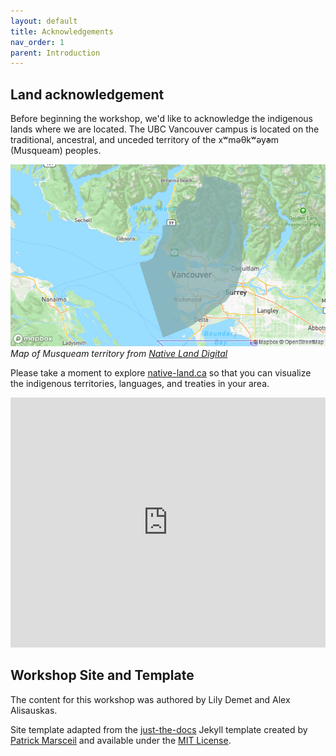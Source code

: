 ```yaml
---
layout: default
title: Acknowledgements
nav_order: 1
parent: Introduction
---
```

## Land acknowledgement

Before beginning the workshop, we'd like to acknowledge the indigenous lands where we are located. The UBC Vancouver campus is located on the traditional, ancestral, and unceded territory of the xʷməθkʷəy̓əm (Musqueam) peoples. 

<img src="content/images/musqueam-map.png"/><br/>
*Map of Musqueam territory from [Native Land Digital](https://native-land.ca/maps/territories/x%CA%B7m%C9%99%CE%B8k%CA%B7%C9%99y%C9%99m/)*


Please take a moment to explore [native-land.ca](https://native-land.ca/) so that you can visualize the indigenous territories, languages, and treaties in your area.
<iframe src="https://native-land.ca/wp-content/themes/Native-Land-Theme/embed/embed.html?maps=territories&position=49.268264,-123.157480" style="width:100%; height:400px; border:none;"></iframe>



## Workshop Site and Template

The content for this workshop was authored by Lily Demet and Alex Alisauskas. 
   
Site template adapted from the [just-the-docs](https://github.com/pmarsceill/just-the-docs) Jekyll template created by [Patrick Marsceil](https://github.com/pmarsceill) and available under the [MIT License](http://opensource.org/licenses/MIT).
